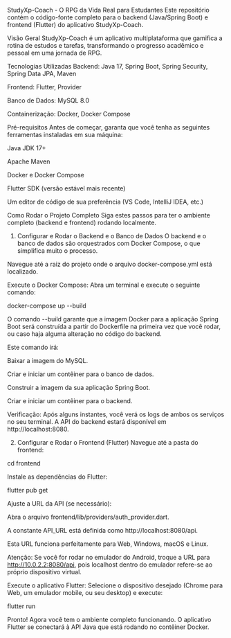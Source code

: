 StudyXp-Coach - O RPG da Vida Real para Estudantes
Este repositório contém o código-fonte completo para o backend (Java/Spring Boot) e frontend (Flutter) do aplicativo StudyXp-Coach.

Visão Geral
StudyXp-Coach é um aplicativo multiplataforma que gamifica a rotina de estudos e tarefas, transformando o progresso acadêmico e pessoal em uma jornada de RPG.

Tecnologias Utilizadas
Backend: Java 17, Spring Boot, Spring Security, Spring Data JPA, Maven

Frontend: Flutter, Provider

Banco de Dados: MySQL 8.0

Containerização: Docker, Docker Compose

Pré-requisitos
Antes de começar, garanta que você tenha as seguintes ferramentas instaladas em sua máquina:

Java JDK 17+

Apache Maven

Docker e Docker Compose

Flutter SDK (versão estável mais recente)

Um editor de código de sua preferência (VS Code, IntelliJ IDEA, etc.)

Como Rodar o Projeto Completo
Siga estes passos para ter o ambiente completo (backend e frontend) rodando localmente.

1. Configurar e Rodar o Backend e o Banco de Dados
O backend e o banco de dados são orquestrados com Docker Compose, o que simplifica muito o processo.

Navegue até a raiz do projeto onde o arquivo docker-compose.yml está localizado.

Execute o Docker Compose:
Abra um terminal e execute o seguinte comando:

docker-compose up --build

O comando --build garante que a imagem Docker para a aplicação Spring Boot será construída a partir do Dockerfile na primeira vez que você rodar, ou caso haja alguma alteração no código do backend.

Este comando irá:

Baixar a imagem do MySQL.

Criar e iniciar um contêiner para o banco de dados.

Construir a imagem da sua aplicação Spring Boot.

Criar e iniciar um contêiner para o backend.

Verificação:
Após alguns instantes, você verá os logs de ambos os serviços no seu terminal. A API do backend estará disponível em http://localhost:8080.

2. Configurar e Rodar o Frontend (Flutter)
Navegue até a pasta do frontend:

cd frontend

Instale as dependências do Flutter:

flutter pub get

Ajuste a URL da API (se necessário):

Abra o arquivo frontend/lib/providers/auth_provider.dart.

A constante API_URL está definida como http://localhost:8080/api.

Esta URL funciona perfeitamente para Web, Windows, macOS e Linux.

Atenção: Se você for rodar no emulador do Android, troque a URL para http://10.0.2.2:8080/api, pois localhost dentro do emulador refere-se ao próprio dispositivo virtual.

Execute o aplicativo Flutter:
Selecione o dispositivo desejado (Chrome para Web, um emulador mobile, ou seu desktop) e execute:

flutter run

Pronto! Agora você tem o ambiente completo funcionando. O aplicativo Flutter se conectará à API Java que está rodando no contêiner Docker.
